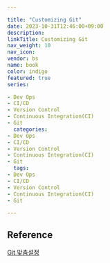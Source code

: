 ```yaml
---

title: "Customizing Git"
date: 2023-10-31T12:46:00+09:00
description:
linkTitle: Customizing Git
nav_weight: 10
nav_icon:
vendor: bs
name: book
color: indigo
featured: true
series:

- Dev Ops
- CI/CD
- Version Control
- Continuous Integration(CI)
- Git
  categories:
- Dev Ops
- CI/CD
- Version Control
- Continuous Integration(CI)
- Git
  tags:
- Dev Ops
- CI/CD
- Version Control
- Continuous Integration(CI)
- Git

---
```


## Reference

[Git 맞춤설정](https://git-scm.com/book/ko/v2/Git%EB%A7%9E%EC%B6%A4-Git-%EC%84%A4%EC%A0%95%ED%95%98%EA%B8%B0)
